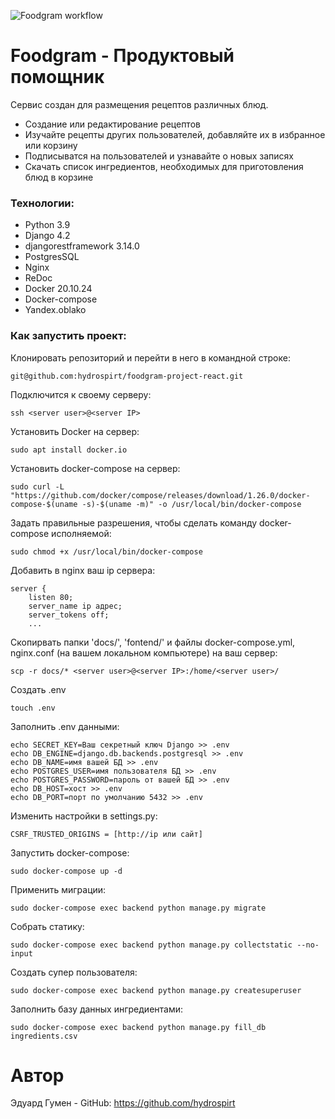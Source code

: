 ![Foodgram workflow](https://github.com/hydrospirt/foodgram-project-react/actions/workflows/foodgram_workflow.yml/badge.svg)
# Foodgram - Продуктовый помощник

Сервис создан для размещения рецептов различных блюд.

- Создание или редактирование рецептов
- Изучайте рецепты других пользователей, добавляйте их в избранное или корзину
- Подписыватся на пользователей и узнавайте о новых записях
- Скачать список ингредиентов, необходимых для приготовления блюд в корзине

### Технологии:
- Python 3.9
- Django 4.2
- djangorestframework 3.14.0
- PostgresSQL
- Nginx
- ReDoc
- Docker 20.10.24
- Docker-compose
- Yandex.oblako

### Как запустить проект:

Клонировать репозиторий и перейти в него в командной строке:

```
git@github.com:hydrospirt/foodgram-project-react.git
```
Подключится к своему серверу:
```
ssh <server user>@<server IP>
```
Установить Docker на сервер:
```
sudo apt install docker.io
```
Установить docker-compose на сервер:
```
sudo curl -L "https://github.com/docker/compose/releases/download/1.26.0/docker-compose-$(uname -s)-$(uname -m)" -o /usr/local/bin/docker-compose
```
Задать правильные разрешения, чтобы сделать команду docker-compose исполняемой:
```
sudo chmod +x /usr/local/bin/docker-compose
```
Добавить в nginx ваш ip сервера:
```
server {
    listen 80;
    server_name ip адрес;
    server_tokens off;
    ...
```
Скопирвать папки 'docs/', 'fontend/' и файлы docker-compose.yml, nginx.conf (на вашем локальном компьютере) на ваш сервер:
```
scp -r docs/* <server user>@<server IP>:/home/<server user>/
```
Создать .env
```
touch .env
```
Заполнить .env данными:
```
echo SECRET_KEY=Ваш секретный ключ Django >> .env
echo DB_ENGINE=django.db.backends.postgresql >> .env
echo DB_NAME=имя вашей БД >> .env
echo POSTGRES_USER=имя пользователя БД >> .env
echo POSTGRES_PASSWORD=пароль от вашей БД >> .env
echo DB_HOST=хост >> .env
echo DB_PORT=порт по умолчанию 5432 >> .env
```
Изменить настройки в settings.py:
```
CSRF_TRUSTED_ORIGINS = [http://ip или сайт]
```
Запустить docker-compose:
```
sudo docker-compose up -d
```
Применить миграции:
```
sudo docker-compose exec backend python manage.py migrate
```
Собрать статику:
```
sudo docker-compose exec backend python manage.py collectstatic --no-input
```
Создать супер пользователя:
```
sudo docker-compose exec backend python manage.py createsuperuser
```
Заполнить базу данных ингредиентами:
```
sudo docker-compose exec backend python manage.py fill_db ingredients.csv
```

# Автор
Эдуард Гумен - GitHub: https://github.com/hydrospirt
